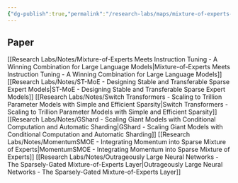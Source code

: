 ```yaml
---
{"dg-publish":true,"permalink":"/research-labs/maps/mixture-of-experts-moc/","tags":["mixture_of_experts"],"created":"2025-02-21T16:35:17.001+07:00","updated":"2025-03-09T22:31:56.086+07:00"}
---
```


## Paper

[[Research Labs/Notes/Mixture-of-Experts Meets Instruction Tuning - A Winning Combination for Large Language Models\|Mixture-of-Experts Meets Instruction Tuning - A Winning Combination for Large Language Models]]
[[Research Labs/Notes/ST-MoE - Designing Stable and Transferable Sparse Expert Models\|ST-MoE - Designing Stable and Transferable Sparse Expert Models]]
[[Research Labs/Notes/Switch Transformers - Scaling to Trillion Parameter Models with Simple and Efficient Sparsity\|Switch Transformers - Scaling to Trillion Parameter Models with Simple and Efficient Sparsity]]
[[Research Labs/Notes/GShard - Scaling Giant Models with Conditional Computation and Automatic Sharding\|GShard - Scaling Giant Models with Conditional Computation and Automatic Sharding]]
[[Research Labs/Notes/MomentumSMOE - Integrating Momentum into Sparse Mixture of Experts\|MomentumSMOE - Integrating Momentum into Sparse Mixture of Experts]]
[[Research Labs/Notes/Outrageously Large Neural Networks - The Sparsely-Gated Mixture-of-Experts Layer\|Outrageously Large Neural Networks - The Sparsely-Gated Mixture-of-Experts Layer]]













